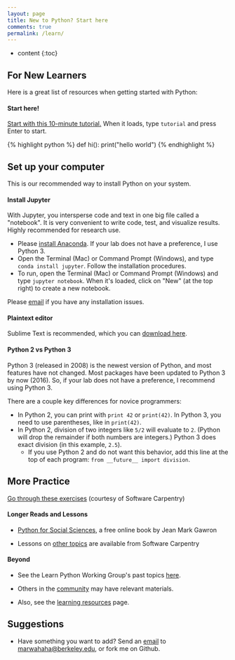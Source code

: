 ```yaml
---
layout: page
title: New to Python? Start here
comments: true
permalink: /learn/
---
```


* content
{:toc}


## For New Learners
Here is a great list of resources when getting started with Python:

#### Start here!
[Start with this 10-minute tutorial.](https://try-python.appspot.com/) When it loads, type ```tutorial``` and press Enter to start.

{% highlight python %}
def hi():
    print("hello world")
{% endhighlight %}


## Set up your computer
This is our recommended way to install Python on your system.

#### Install Jupyter
With Jupyter, you intersperse code and text in one big file called a &#34;notebook&#34;. It is very convenient to write code, test, and visualize results. Highly recommended for research use.

* Please [install Anaconda](http://continuum.io/downloads). If your lab does not have a preference, I use Python 3.
* Open the Terminal (Mac) or Command Prompt (Windows), and type ```conda install jupyter```. Follow the installation procedures.
* To run, open the Terminal (Mac) or Command Prompt (Windows) and type ```jupyter notebook```. When it&#39;s loaded, click on &#34;New&#34; (at the top right) to create a new notebook.

Please [email](mailto:marwahaha@berkeley.edu) if you have any installation issues.

#### Plaintext editor
Sublime Text is recommended, which you can [download here](http://sublimetext.com/).

#### Python 2 vs Python 3
Python 3 (released in 2008) is the newest version of Python, and most features have not changed. Most packages have been updated to Python 3 by now (2016). So, if your lab does not have a preference, I recommend using Python 3. 

There are a couple key differences for novice programmers:

* In Python 2, you can print with ```print 42``` or ```print(42)```. In Python 3, you need to use parentheses, like in ```print(42)```.
* In Python 2, division of two integers like ```5/2``` will evaluate to ```2```. (Python will drop the remainder if both numbers are integers.) Python 3 does exact division (in this example, ```2.5```). 
	* If you use Python 2 and do not want this behavior, add this line at the top of each program: ```from __future__ import division```. 


## More Practice

[Go through these exercises](https://bids.github.io/2016-01-14-berkeley/python/00-python-intro.html) (courtesy of Software Carpentry) 

#### Longer Reads and Lessons

* [Python for Social Sciences](http://www-rohan.sdsu.edu/~gawron/python_for_ss/course_core/book_draft/Preface/Preface.html), a free online book by Jean Mark Gawron

* Lessons on [other topics](http://software-carpentry.org/lessons/) are available from Software Carpentry

#### Beyond

* See the Learn Python Working Group&#39;s past topics [here](/past).

* Others in the [community](/community) may have relevant materials.

* Also, see the [learning resources](/resources) page.

## Suggestions
* Have something you want to add? Send an [email](mailto:marwahaha@berkeley.edu) to marwahaha@berkeley.edu, or fork me on Github.